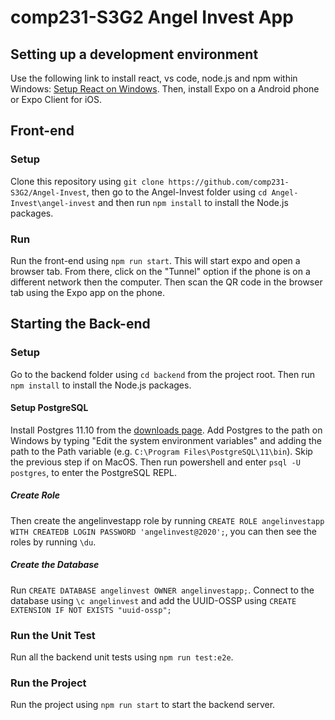 # comp231-S3G2 Angel Invest App

## Setting up a development environment
Use the following link to install react, vs code, node.js and npm within Windows: [Setup React on Windows](https://robinwieruch.de/react-js-windows-setup). Then, install Expo on a Android phone or Expo Client for iOS.

## Front-end

### Setup
Clone this repository using `git clone https://github.com/comp231-S3G2/Angel-Invest`, then go to the Angel-Invest folder using `cd Angel-Invest\angel-invest`  and then run `npm install` to install the Node.js packages.

### Run
Run the front-end using `npm run start`. This will start expo and open a browser tab. From there, click on the "Tunnel" option if the phone is on a different network then the computer. Then scan the QR code in the browser tab using the Expo app on the phone.

## Starting the Back-end

### Setup
Go to the backend folder using `cd backend` from the project root. Then run `npm install` to install the Node.js packages.

#### Setup PostgreSQL
Install Postgres 11.10 from the [downloads page](https://www.enterprisedb.com/downloads/postgres-postgresql-downloads). 
Add Postgres to the path on Windows by typing "Edit the system environment variables" and adding the path to the Path variable (e.g. `C:\Program Files\PostgreSQL\11\bin`). Skip the previous step if on MacOS. Then run powershell and enter `psql -U postgres`, to enter the PostgreSQL REPL. 

##### Create Role
Then create the angelinvestapp role by running `CREATE ROLE angelinvestapp WITH CREATEDB LOGIN PASSWORD 'angelinvest@2020';`, you can then see the roles by running `\du`.

##### Create the Database
Run `CREATE DATABASE angelinvest OWNER angelinvestapp;`. Connect to the database using `\c angelinvest` and add the UUID-OSSP using `CREATE EXTENSION IF NOT EXISTS "uuid-ossp";`

### Run the Unit Test
Run all the backend unit tests using `npm run test:e2e`.

### Run the Project
Run the project using `npm run start` to start the backend server.

